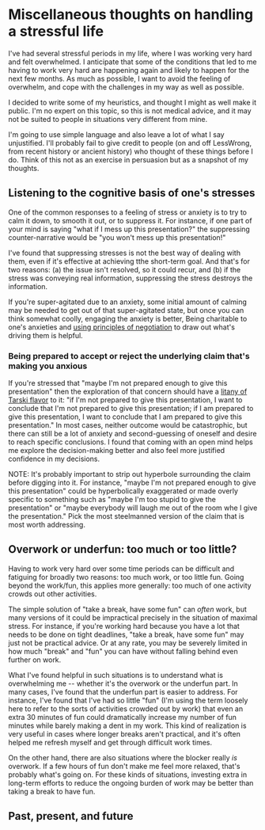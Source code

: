 # Miscellaneous thoughts on handling a stressful life

I've had several stressful periods in my life, where I was working
very hard and felt overwhelmed. I anticipate that some of the
conditions that led to me having to work very hard are happening again
and likely to happen for the next few months. As much as possible, I
want to avoid the feeling of overwhelm, and cope with the challenges
in my way as well as possible.

I decided to write some of my heuristics, and thought I might as well
make it public. I'm no expert on this topic, so this is not medical
advice, and it may not be suited to people in situations very
different from mine.

I'm going to use simple language and also leave a lot of what I say
unjustified. I'll probably fail to give credit to people (on and off
LessWrong, from recent history or ancient history) who thought of
these things before I do. Think of this not as an exercise in
persuasion but as a snapshot of my thoughts.

## Listening to the cognitive basis of one's stresses

One of the common responses to a feeling of stress or anxiety is to
try to calm it down, to smooth it out, or to suppress it. For
instance, if one part of your mind is saying "what if I mess up this
presentation?" the suppressing counter-narrative would be "you won't
mess up this presentation!"

I've found that suppressing stresses is not the best way of dealing
with them, even if it's effective at achieving tthe short-term
goal. And that's for two reasons: (a) the issue isn't resolved, so it
could recur, and (b) if the stress was conveying real information,
suppressing the stress destroys the information.

If you're super-agitated due to an anxiety, some initial amount of
calming may be needed to get out of that super-agitated state, but
once you can think somewhat coolly, engaging the anxiety is better,
Being charitable to one's anxieties and [using principles of
negotiation](https://www.lesswrong.com/posts/CRAzG386t3suSqDgd/chris-voss-negotiation-masterclass-review)
to draw out what's driving them is helpful.

### Being prepared to accept or reject the underlying claim that's making you anxious

If you're stressed that "maybe I'm not prepared enough to give this
presentation" then the exploration of that concern should have a
[litany of Tarski
flavor](https://www.lesswrong.com/tag/litany-of-tarski) to it: "if I'm
not prepared to give this presentation, I want to conclude that I'm
not prepared to give this presentation; if I am prepared to give this
presentation, I want to conclude that I am prepared to give this
presentation." In most cases, neither outcome would be catastrophic,
but there can still be a lot of anxiety and second-guessing of oneself
and desire to reach specific conclusions. I found that coming with an
open mind helps me explore the decision-making better and also feel
more justified confidence in my decisions.

NOTE: It's probably important to strip out hyperbole surrounding the
claim before digging into it. For instance, "maybe I'm not prepared
enough to give this presentation" could be hyperbolically exaggerated
or made overly specific to something such as "maybe I'm too stupid to
give the presentation" or "maybe everybody will laugh me out of the
room whe I give the presentation." Pick the most steelmanned version
of the claim that is most worth addressing.

## Overwork or underfun: too much or too little?

Having to work very hard over some time periods can be difficult and
fatiguing for broadly two reasons: too much work, or too little
fun. Going beyond the work/fun, this applies more generally: too much
of one activity crowds out other activities.

The simple solution of "take a break, have some fun" can *often* work,
but many versions of it could be impractical precisely in the
situation of maximal stress. For instance, if you're working hard
because you have a lot that needs to be done on tight deadlines, "take
a break, have some fun" may just not be practical advice. Or at any
rate, you may be severely limited in how much "break" and "fun" you
can have without falling behind even further on work.

What I've found helpful in such situations is to understand what is
overwhelming me -- whether it's the overwork or the underfun part. In
many cases, I've found that the underfun part is easier to
address. For instance, I've found that I've had so little "fun" (I'm
using the term loosely here to refer to the sorts of activities
crowded out by work) that even an extra 30 minutes of fun could
dramatically increase my number of fun minutes while barely making a
dent in my work. This kind of realization is very useful in cases
where longer breaks aren't practical, and it's often helped me refresh
myself and get through difficult work times.

On the other hand, there are also situations where the blocker really
*is* overwork. If a few hours of fun don't make me feel more relaxed,
that's probably what's going on. For these kinds of situations,
investing extra in long-term efforts to reduce the ongoing burden of
work may be better than taking a break to have fun.

## Past, present, and future